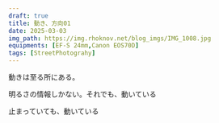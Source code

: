 ```yaml
---
draft: true
title: 動き、方向01
date: 2025-03-03
img_path: https://img.rhoknov.net/blog_imgs/IMG_1008.jpg
equipments: [EF-S 24mm,Canon EOS70D]
tags: [StreetPhotograhy]
---
```


動きは至る所にある。

明るさの情報しかない。それでも、動いている

止まっていても、動いている
